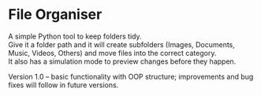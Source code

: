 # File Organiser

A simple Python tool to keep folders tidy.  
Give it a folder path and it will create subfolders (Images, Documents, Music, Videos, Others) and move files into the correct category.  
It also has a simulation mode to preview changes before they happen.  

Version 1.0 – basic functionality with OOP structure; improvements and bug fixes will follow in future versions.